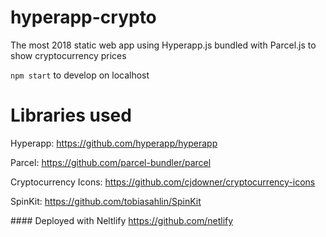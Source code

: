 # hyperapp-crypto
The most 2018 static web app using Hyperapp.js bundled with Parcel.js to show cryptocurrency prices

`npm start` to develop on localhost

# Libraries used

Hyperapp: https://github.com/hyperapp/hyperapp

Parcel: https://github.com/parcel-bundler/parcel

Cryptocurrency Icons: https://github.com/cjdowner/cryptocurrency-icons

SpinKit: https://github.com/tobiasahlin/SpinKit

#### Deployed with Neltlify https://github.com/netlify
